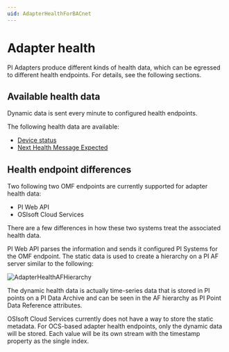 ```yaml
---
uid: AdapterHealthForBACnet
---
```


# Adapter health

PI Adapters produce different kinds of health data, which can be egressed to different health endpoints. For details, see the following sections.

## Available health data

Dynamic data is sent every minute to configured health endpoints.

The following health data are available:
- [Device status](xref:DeviceStatusForBACnet)
- [Next Health Message Expected](xref:NextHealthMessageExpected)

## Health endpoint differences

Two following two OMF endpoints are currently supported for adapter health data:

- PI Web API 
- OSIsoft Cloud Services

There are a few differences in how these two systems treat the associated health data. 

PI Web API parses the information and sends it configured PI Systems for the OMF endpoint. The static data is used to create a hierarchy on a PI AF server similar to the following:

![AdapterHealthAFHierarchy](https://github.com/osisoft/OSIsoft-Adapter/raw/master/V1/images/AdapterHealthAFHierarchy.PNG)

The dynamic health data is actually time-series data that is stored in PI points on a PI Data Archive and can be seen in the AF hierarchy as PI Point Data Reference attributes.

OSIsoft Cloud Services currently does not have a way to store the static metadata. For OCS-based adapter health endpoints, only the dynamic data will be stored. Each value will be its own stream with the timestamp property as the single index.
